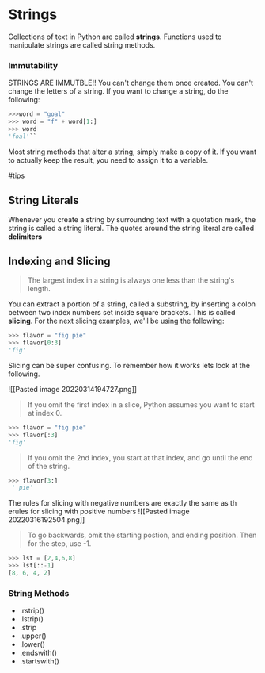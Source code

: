 # Strings
Collections of text in Python are called **strings**. Functions used to manipulate strings are called string methods.

### Immutability
STRINGS ARE IMMUTBLE!! You can't change them once created.  You can't change the letters of a string.  If you want to change a string, do the following:

``````python
>>>word = "goal"
>>> word = "f" + word[1:]
>>> word
'foal'``
``````

Most string methods that alter a string, simply make a copy of it. If you want to actually keep the result, you need to assign it to a variable.

#tips

## String Literals 
Whenever you create a string by surroundng text with a quotation mark, the string is called a string literal. The quotes around the string literal are called **delimiters**

## Indexing and Slicing
 > The largest index in a string is always one less than the string's length.


You can extract a portion of a string, called a substring, by inserting a colon between two index numbers set inside square brackets. This is called **slicing**. 
For the next slicing examples, we'll be using the following:
```python
>>> flavor = "fig pie"
>>> flavor[0:3]
'fig'
```

Slicing can be super confusing. To remember how it works lets look at the following.

![[Pasted image 20220314194727.png]]

 > If you omit the first index in a slice, Python assumes you want to start at index 0.
 ```python
>>> flavor = "fig pie"
>>> flavor[:3]
'fig'
```


>  If you omit the 2nd index, you start at that index, and go until the end of the string.

```python
>>> flavor[3:]
 ' pie'
```

The rules for slicing with negative numbers are exactly the same as th erules for slicing with positive numbers
![[Pasted image 20220316192504.png]]
> To go backwards, omit the starting postion, and ending position. Then for the step, use -1.
```python
>>> lst = [2,4,6,8]
>>> lst[::-1]
[8, 6, 4, 2]
```

### String Methods 
- .rstrip()
- .lstrip()
- .strip
- .upper()
- .lower()
- .endswith()
- .startswith()


